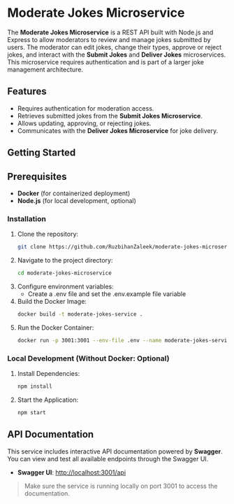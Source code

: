 # Moderate Jokes Microservice

The **Moderate Jokes Microservice** is a REST API built with Node.js and Express to allow moderators to review and manage jokes submitted by users. The moderator can edit jokes, change their types,
approve or reject jokes, and interact with the **Submit Jokes** and **Deliver Jokes** microservices. This microservice requires authentication and is part of a larger joke management architecture.

## Features

- Requires authentication for moderation access.
- Retrieves submitted jokes from the **Submit Jokes Microservice**.
- Allows updating, approving, or rejecting jokes.
- Communicates with the **Deliver Jokes Microservice** for joke delivery.

## Getting Started

## Prerequisites

- **Docker** (for containerized deployment)
- **Node.js** (for local development, optional)

### Installation

1. Clone the repository:
   ```bash
   git clone https://github.com/RuzbihanZaleek/moderate-jokes-microservice.git
2. Navigate to the project directory:
   ```bash
   cd moderate-jokes-microservice
   ```
3. Configure environment variables:
   - Create a .env file and set the .env.example file variable
4. Build the Docker Image:
   ```bash
   docker build -t moderate-jokes-service .
   ```
5. Run the Docker Container:
   ```bash
   docker run -p 3001:3001 --env-file .env --name moderate-jokes-service moderate-jokes-service
   ```

### Local Development (Without Docker: Optional)

1. Install Dependencies:
   ```bash
   npm install
   ```
2. Start the Application:
   ```bash
   npm start
   ```

## API Documentation

This service includes interactive API documentation powered by **Swagger**. You can view and test all available endpoints through the Swagger UI.

- **Swagger UI**: [http://localhost:3001/api](http://localhost:3001/api)

> Make sure the service is running locally on port 3001 to access the documentation.
